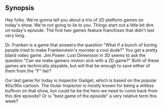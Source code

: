 ## Synopsis

Hey folks. We're gonna tell you about a trio of 2D platform games on today's show. We're not going to lie to you. Things start out a little bit dire on today's episode. The first two games feature franchises that didn't last very long.

Dr. Franken is a game that answers the question "What if a bunch of boring people tried to make Frankenstein's monster a cool dude?" You get a pretty bland video game. Jim Power: Lost Dimension in 3D seems to ask the question "Can we make gamers motion sick with a 2D game?" Both of these games are technically playable, but will that be enough to save either of them from the "F" tier?

Our last game for today is Inspector Gadget, which is based on the popular 80s/90s cartoon. The titular Inspector is mostly known for being a witless buffoon on that show, but could he be the hero we need to come back from this dire episode? Or is "best game of the episode" a very relative term this week?
